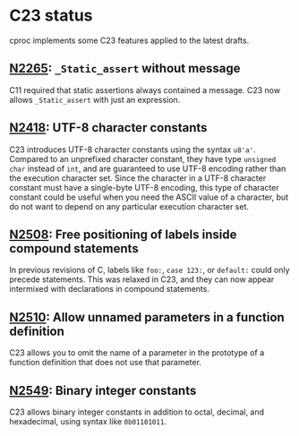 # C23 status

cproc implements some C23 features applied to the latest drafts.

## [N2265]: `_Static_assert` without message

C11 required that static assertions always contained a message. C23
now allows `_Static_assert` with just an expression.

## [N2418]: UTF-8 character constants

C23 introduces UTF-8 character constants using the syntax `u8'a'`.
Compared to an unprefixed character constant, they have type `unsigned
char` instead of `int`, and are guaranteed to use UTF-8 encoding
rather than the execution character set. Since the character in a
UTF-8 character constant must have a single-byte UTF-8 encoding,
this type of character constant could be useful when you need the
ASCII value of a character, but do not want to depend on any
particular execution character set.

## [N2508]: Free positioning of labels inside compound statements

In previous revisions of C, labels like `foo:`, `case 123:`, or
`default:` could only precede statements. This was relaxed in C23,
and they can now appear intermixed with declarations in compound
statements.

## [N2510]: Allow unnamed parameters in a function definition

C23 allows you to omit the name of a parameter in the prototype of
a function definition that does not use that parameter.

## [N2549]: Binary integer constants

C23 allows binary integer constants in addition to octal, decimal,
and hexadecimal, using syntax like `0b01101011`.

[N2265]: http://www.open-std.org/jtc1/sc22/wg14/www/docs/n2265.pdf
[N2418]: http://www.open-std.org/jtc1/sc22/wg14/www/docs/n2418.pdf
[N2508]: http://www.open-std.org/jtc1/sc22/wg14/www/docs/n2508.pdf
[N2510]: http://www.open-std.org/jtc1/sc22/wg14/www/docs/n2510.pdf
[N2549]: http://www.open-std.org/jtc1/sc22/wg14/www/docs/n2549.pdf

